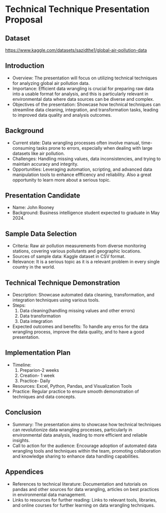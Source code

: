 # Technical Technique Presentation Proposal

## Dataset
https://www.kaggle.com/datasets/sazidthe1/global-air-pollution-data

## Introduction
- Overview: The presentation will focus on utilizing technical techniques for analyzing global air pollution data.
- Importance: Efficient data wrangling is crucial for preparing raw data into a usable format for analysis, and this is particularly relevant in environmental data where data sources can be diverse and complex.
- Objectives of the presentation: Showcase how technical techniques can streamline data cleaning, integration, and transformation tasks, leading to improved data quality and analysis outcomes.

## Background
- Current state: Data wrangling processes often involve manual, time-consuming tasks prone to errors, especially when dealing with large datasets like air pollution. 
- Challenges: Handling missing values, data inconsistencies, and trying to maintain accuracy and integrity.
- Opportunities: Leveraging automation, scripting, and advanced data manipulation tools to enhance effficency and reliability. Also a great opportunity to learn more about a serious topic.

## Presentation Candidate
- Name: John Rooney
- Background: Business intelligence student expected to graduate in May 2024. 

## Sample Data Selection
- Criteria: Raw air pollution measurements from diverse monitoring stations, covering various pollutants and geographic locations.
- Sources of sample data: Kaggle dataset in CSV format.
- Relevance: It is a serious topic as it is a relevant problem in every single country in the world.

## Technical Technique Demonstration
- Description: Showcase automated data cleaning, transformation, and integration techniques using various tools.
- Steps:
  1) Data cleaning(handling missing values and other errors)
  2) Data transformation
  3) Data integration
- Expected outcomes and benefits: To handle any erros for the data wrangling process, improve the data quality, and to have a good presentation.

## Implementation Plan
- Timeline:
  1) Preparion-2 weeks
  2) Creation- 1 week
  3) Practice- Daily
- Resources: Excel, Python, Pandas, and Visualization Tools
- Practice: Regular practice to ensure smooth demonstration of techniques and data concepts.

## Conclusion
- Summary: The presentation aims to showcase how technical techniques can revolutionize data wrangling processes, particularly in environmental data analysis, leading to more efficient and reliable insights.
- Call to action for the audience: Encourage adoption of automated data wrangling tools and techniques within the team, promoting collaboration and knowledge sharing to enhance data handling capabilities.

## Appendices
- References to technical literature: Documentation and tutorials on pandas and other sources for data wrangling, articles on best practices in environmental data management.
- Links to resources for further reading: Links to relevant tools, libraries, and online courses for further learning on data wrangling techniques.
